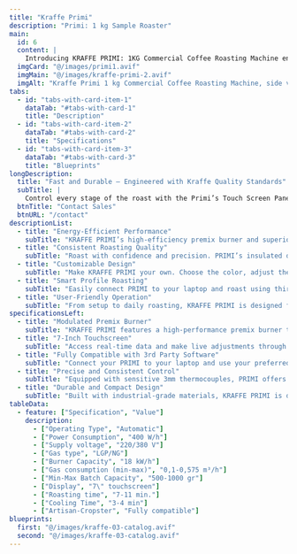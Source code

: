 ```yaml
---
title: "Kraffe Primi"
description: "Primi: 1 kg Sample Roaster" 
main:
  id: 6
  content: |
    Introducing KRAFFE PRIMI: 1KG Commercial Coffee Roasting Machine engineered for specialty cafes, roastery startups, and sample roasting with a perfect balance of control, consistency, and craftsmanship.
  imgCard: "@/images/primi1.avif"
  imgMain: "@/images/kraffe-primi-2.avif"
  imgAlt: "Kraffe Primi 1 kg Commercial Coffee Roasting Machine, side view"
tabs:
  - id: "tabs-with-card-item-1"
    dataTab: "#tabs-with-card-1"
    title: "Description"
  - id: "tabs-with-card-item-2"
    dataTab: "#tabs-with-card-2"
    title: "Specifications"
  - id: "tabs-with-card-item-3"
    dataTab: "#tabs-with-card-3"
    title: "Blueprints"
longDescription:
  title: "Fast and Durable – Engineered with Kraffe Quality Standards"
  subTitle: |
    Control every stage of the roast with the Primi’s Touch Screen Panel and enjoy automatic profile roasting through third-party software. Customize color, details, and features to create the perfect commercial coffee roaster for your business.
  btnTitle: "Contact Sales"
  btnURL: "/contact"
descriptionList:
  - title: "Energy-Efficient Performance"
    subTitle: "KRAFFE PRIMI’s high-efficiency premix burner and superior insulation minimize heat loss and reduce gas usage, helping small roasteries and specialty cafes lower operating costs while achieving top-tier roasting performance."
  - title: "Consistent Roasting Quality"
    subTitle: "Roast with confidence and precision. PRIMI’s insulated drum chamber and accurate variable controls ensure consistent results across every 1KG batch, making it ideal for both production and sample roasting."
  - title: "Customizable Design"
    subTitle: "Make KRAFFE PRIMI your own. Choose the color, adjust the layout, and add your café or brand logo to the machine. Whether it’s your shop’s centerpiece or lab tool, it’s built to reflect your identity."
  - title: "Smart Profile Roasting"
    subTitle: "Easily connect PRIMI to your laptop and roast using third-party roasting software. Create, adjust, and repeat profiles with precision, delivering the same high-quality flavor and aroma to your customers every time."
  - title: "User-Friendly Operation"
    subTitle: "From setup to daily roasting, KRAFFE PRIMI is designed for simplicity. Its intuitive controls and low-maintenance design make it ideal for both seasoned professionals and roasters just getting started."
specificationsLeft:
  - title: "Modulated Premix Burner"
    subTitle: "KRAFFE PRIMI features a high-performance premix burner that offers excellent heat control while reducing gas consumption—ideal for cost-conscious micro-roasters."
  - title: "7-Inch Touchscreen"
    subTitle: "Access real-time data and make live adjustments through PRIMI’s responsive control panel. Monitor temperature, track development time, and fine-tune variables with confidence."
  - title: "Fully Compatible with 3rd Party Software"
    subTitle: "Connect your PRIMI to your laptop and use your preferred roasting software for full control. Save and replicate roast profiles with precision for consistent, repeatable results."
  - title: "Precise and Consistent Control"
    subTitle: "Equipped with sensitive 3mm thermocouples, PRIMI offers accurate real-time monitoring of bean and environment temperatures. Combined with superior insulation, it ensures dependable performance."
  - title: "Durable and Compact Design"
    subTitle: "Built with industrial-grade materials, KRAFFE PRIMI is designed for both durability and mobility. Its compact 1KG capacity makes it ideal for limited spaces without compromising on professional-grade performance."
tableData:
  - feature: ["Specification", "Value"]
    description:
      - ["Operating Type", "Automatic"]
      - ["Power Consumption", "400 W/h"]
      - ["Supply voltage", "220/380 V"]
      - ["Gas type", "LGP/NG"]
      - ["Burner Capacity", "18 kW/h"]
      - ["Gas consumption (min-max)", "0,1-0,575 m³/h"]
      - ["Min-Max Batch Capacity", "500-1000 gr"]
      - ["Display", "7\" touchscreen"]
      - ["Roasting time", "7-11 min."]
      - ["Cooling Time", "3-4 min"]
      - ["Artisan-Cropster", "Fully compatible"]
blueprints:
  first: "@/images/kraffe-03-catalog.avif"
  second: "@/images/kraffe-03-catalog.avif"  
---
```

